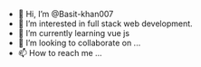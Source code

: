 - 👋 Hi, I’m @Basit-khan007
- 👀 I’m interested in full stack web development.
- 🌱 I’m currently learning vue js
- 💞️ I’m looking to collaborate on ...
- 📫 How to reach me ...

<!---
Basit-khan007/Basit-khan007 is a ✨ special ✨ repository because its `README.md` (this file) appears on your GitHub profile.
You can click the Preview link to take a look at your changes.
--->
